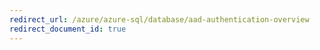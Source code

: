 ```yaml
---
redirect_url: /azure/azure-sql/database/aad-authentication-overview
redirect_document_id: true
---
```


